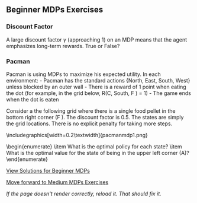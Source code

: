 ## Beginner MDPs Exercises

### Discount Factor
A large discount factor $\gamma$ (approaching 1) on an MDP means that the agent emphasizes long-term rewards. True or False?

### Pacman

Pacman is using MDPs to maximize his expected utility. In each environment:
    - Pacman has the standard actions \{North, East, South, West\} unless blocked by an outer wall
    - There is a reward of 1 point when eating the dot (for example, in the grid below, R(C, South, F ) = 1)
    - The game ends when the dot is eaten

Consider a the following grid where there is a single food pellet in the bottom right corner (F ). The discount factor is 0.5. The states are simply the grid locations. There is no explicit penalty for taking more steps.

\includegraphics[width=0.2\textwidth]{pacmanmdp1.png}

\begin{enumerate}
    \item What is the optimal policy for each state?
    \item What is the optimal value for the state of being in the upper left corner (A)?
\end{enumerate}


[View Solutions for Beginner MDPs](https://github.com/UMdecisionsupport/DecisionSupport2023/blob/main/MDPs/Solutions/Beginner_Solutions.md)

[Move forward to Medium MDPs Exercises](https://github.com/UMdecisionsupport/DecisionSupport2023/blob/main/MDPs/Medium.md)

*If the page doesn't render correctly, reload it. That should fix it.*
